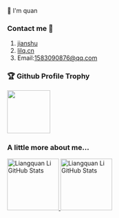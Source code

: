  👋 I'm quan
 
### Contact me 📱

1. [jianshu](https://www.jianshu.com/u/1c2a18455371)
2. [lilq.cn](http://lilq.cn)
3. Email:1583090876@qq.com


### 🏆 Github Profile Trophy

<img height="100px" src="https://github-profile-trophy.vercel.app/?username=quan930&title=Repositories,Issues,Commit,Stars,Organizations,LongTimeUser,AncientUser,Joined2020,AllSuperRank,MultiLanguage&theme=monokai&margin-w=2"/>


### A little more about me...

<a href="https://github.com/quan930">
<img height="120px" src="https://github-readme-stats.vercel.app/api/top-langs/?username=quan930&hide=html&hide_title=true&layout=compact&langs_count=7&exclude_repo=comp426,Redventures-Movie-Quotes&theme=radical" alt="Liangquan Li GitHub Stats" alt="Liangquan Li Tools"/>
<img height="120px" src="https://github-readme-stats.vercel.app/api?username=quan930&count_private=true&show_icons=true&hide=issues&hide_title=true&include_all_commits=true&theme=radical" alt="Liangquan Li GitHub Stats"/>
</a>
